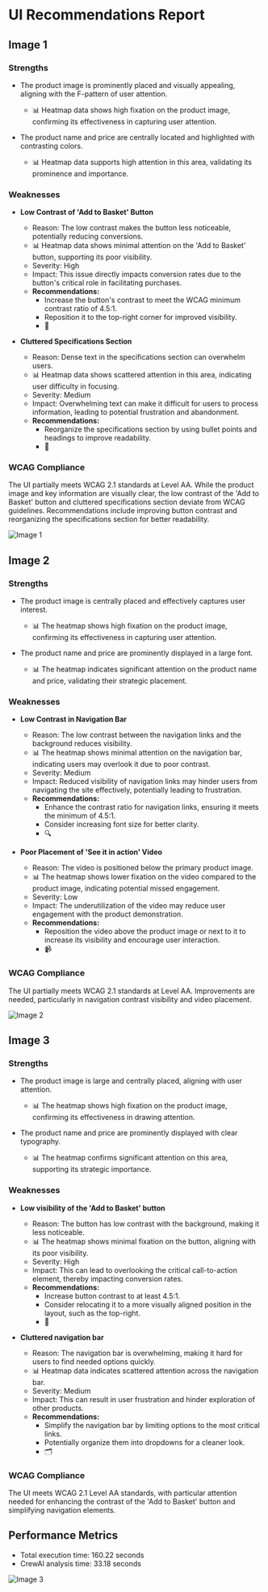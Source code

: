 # UI Recommendations Report

## Image 1

### Strengths
- The product image is prominently placed and visually appealing, aligning with the F-pattern of user attention. 
  - 📊 Heatmap data shows high fixation on the product image, confirming its effectiveness in capturing user attention.
  
- The product name and price are centrally located and highlighted with contrasting colors. 
  - 📊 Heatmap data supports high attention in this area, validating its prominence and importance.

### Weaknesses
- **Low Contrast of 'Add to Basket' Button**
  - Reason: The low contrast makes the button less noticeable, potentially reducing conversions. 
  - 📊 Heatmap data shows minimal attention on the 'Add to Basket' button, supporting its poor visibility.
  - Severity: High
  - Impact: This issue directly impacts conversion rates due to the button's critical role in facilitating purchases. 
  - **Recommendations:**
    - Increase the button's contrast to meet the WCAG minimum contrast ratio of 4.5:1.
    - Reposition it to the top-right corner for improved visibility. 
    - 🎨 

- **Cluttered Specifications Section**
  - Reason: Dense text in the specifications section can overwhelm users. 
  - 📊 Heatmap data shows scattered attention in this area, indicating user difficulty in focusing.
  - Severity: Medium
  - Impact: Overwhelming text can make it difficult for users to process information, leading to potential frustration and abandonment.
  - **Recommendations:**
    - Reorganize the specifications section by using bullet points and headings to improve readability. 
    - 📄 

### WCAG Compliance
The UI partially meets WCAG 2.1 standards at Level AA. While the product image and key information are visually clear, the low contrast of the 'Add to Basket' button and cluttered specifications section deviate from WCAG guidelines. Recommendations include improving button contrast and reorganizing the specifications section for better readability.

![Image 1](heatmaps/p7-1.png)

## Image 2

### Strengths
- The product image is centrally placed and effectively captures user interest. 
  - 📊 The heatmap shows high fixation on the product image, confirming its effectiveness in capturing user attention.

- The product name and price are prominently displayed in a large font. 
  - 📊 The heatmap indicates significant attention on the product name and price, validating their strategic placement.

### Weaknesses
- **Low Contrast in Navigation Bar**
  - Reason: The low contrast between the navigation links and the background reduces visibility. 
  - 📊 The heatmap shows minimal attention on the navigation bar, indicating users may overlook it due to poor contrast.
  - Severity: Medium
  - Impact: Reduced visibility of navigation links may hinder users from navigating the site effectively, potentially leading to frustration.
  - **Recommendations:**
    - Enhance the contrast ratio for navigation links, ensuring it meets the minimum of 4.5:1.
    - Consider increasing font size for better clarity. 
    - 🔍 

- **Poor Placement of 'See it in action' Video**
  - Reason: The video is positioned below the primary product image. 
  - 📊 The heatmap shows lower fixation on the video compared to the product image, indicating potential missed engagement.
  - Severity: Low
  - Impact: The underutilization of the video may reduce user engagement with the product demonstration.
  - **Recommendations:**
    - Reposition the video above the product image or next to it to increase its visibility and encourage user interaction. 
    - 📹 

### WCAG Compliance
The UI partially meets WCAG 2.1 standards at Level AA. Improvements are needed, particularly in navigation contrast visibility and video placement.

![Image 2](heatmaps/p7-2.png)

## Image 3

### Strengths
- The product image is large and centrally placed, aligning with user attention. 
  - 📊 The heatmap shows high fixation on the product image, confirming its effectiveness in drawing attention.

- The product name and price are prominently displayed with clear typography. 
  - 📊 The heatmap confirms significant attention on this area, supporting its strategic importance.

### Weaknesses
- **Low visibility of the 'Add to Basket' button**
  - Reason: The button has low contrast with the background, making it less noticeable. 
  - 📊 The heatmap shows minimal fixation on the button, aligning with its poor visibility.
  - Severity: High
  - Impact: This can lead to overlooking the critical call-to-action element, thereby impacting conversion rates.
  - **Recommendations:**
    - Increase button contrast to at least 4.5:1.
    - Consider relocating it to a more visually aligned position in the layout, such as the top-right. 
    - 🔼 

- **Cluttered navigation bar**
  - Reason: The navigation bar is overwhelming, making it hard for users to find needed options quickly. 
  - 📊 Heatmap data indicates scattered attention across the navigation bar.
  - Severity: Medium
  - Impact: This can result in user frustration and hinder exploration of other products.
  - **Recommendations:**
    - Simplify the navigation bar by limiting options to the most critical links.
    - Potentially organize them into dropdowns for a cleaner look. 
    - 🗂️ 

### WCAG Compliance
The UI meets WCAG 2.1 Level AA standards, with particular attention needed for enhancing the contrast of the 'Add to Basket' button and simplifying navigation elements.

## Performance Metrics
- Total execution time: 160.22 seconds
- CrewAI analysis time: 33.18 seconds

![Image 3](heatmaps/p7-3.png)

